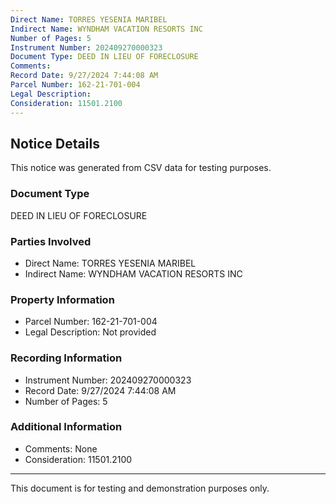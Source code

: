 ```yaml
---
Direct Name: TORRES YESENIA MARIBEL
Indirect Name: WYNDHAM VACATION RESORTS INC
Number of Pages: 5
Instrument Number: 202409270000323
Document Type: DEED IN LIEU OF FORECLOSURE
Comments: 
Record Date: 9/27/2024 7:44:08 AM
Parcel Number: 162-21-701-004
Legal Description: 
Consideration: 11501.2100
---
```


## Notice Details

This notice was generated from CSV data for testing purposes.

### Document Type
DEED IN LIEU OF FORECLOSURE

### Parties Involved
- Direct Name: TORRES YESENIA MARIBEL
- Indirect Name: WYNDHAM VACATION RESORTS INC

### Property Information
- Parcel Number: 162-21-701-004
- Legal Description: Not provided

### Recording Information
- Instrument Number: 202409270000323
- Record Date: 9/27/2024 7:44:08 AM
- Number of Pages: 5

### Additional Information
- Comments: None
- Consideration: 11501.2100

---

This document is for testing and demonstration purposes only.
